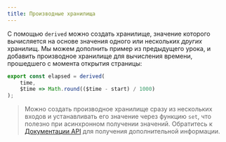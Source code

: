 ```yaml
---
title: Производные хранилища
---
```


С помощью `derived` можно создать хранилище, значение которого вычисляется на основе значения одного или нескольких *других* хранилищ. Мы можем дополнить пример из предыдущего урока, и добавить производное хранилище для вычисления времени, прошедшего с момента открытия страницы:

```js
export const elapsed = derived(
	time,
	$time => Math.round(($time - start) / 1000)
);
```

> Можно создать производное хранилище сразу из нескольких входов и устанавливать его значение через функцию `set`, что полезно при асинхронном получении значений. Обратитесь к [Документации API](docs#derived) для получения дополнительной информации.
